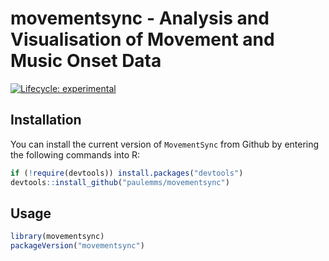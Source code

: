 
<!-- README.md is generated from README.Rmd. Please edit that file -->

# movementsync - Analysis and Visualisation of Movement and Music Onset Data

<!-- badges: start -->

[![Lifecycle:
experimental](https://img.shields.io/badge/lifecycle-experimental-orange.svg)](https://lifecycle.r-lib.org/articles/stages.html#experimental)
<!-- badges: end -->

## Installation

You can install the current version of `MovementSync` from Github by
entering the following commands into R:

``` r
if (!require(devtools)) install.packages("devtools")
devtools::install_github("paulemms/movementsync")
```

## Usage

``` r
library(movementsync)
packageVersion("movementsync")                                                        ```
                                                                                        
```
